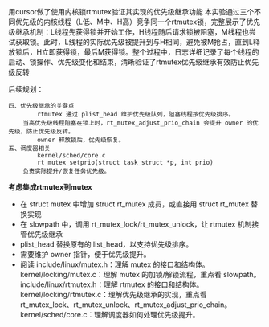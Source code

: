 用cursor做了使用内核锁rtmutex验证其实现的优先级继承功能
本实验通过三个不同优先级的内核线程（L低、M中、H高）竞争同一个rtmutex锁，完整展示了优先级继承机制：L线程先获得锁并开始工作，H线程随后请求锁被阻塞，M线程也尝试获取锁。此时，L线程的实际优先级被提升到与H相同，避免被M抢占，直到L释放锁后，H立即获得锁，最后M获得锁。整个过程中，日志详细记录了每个线程的启动、锁操作、优先级变化和结束，清晰验证了rtmutex优先级继承有效防止优先级反转

后续规划：
```
四、优先级继承的关键点
        rtmutex 通过 plist_head 维护优先级队列，阻塞线程按优先级排序。
    当高优先级线程阻塞在锁上时，rt_mutex_adjust_prio_chain 会提升 owner 的优先级，防止优先级反转。
        owner 释放锁后，优先级恢复。
五、调度器相关
        kernel/sched/core.c
        rt_mutex_setprio(struct task_struct *p, int prio)
    负责实际提升/恢复任务优先级。
```
**考虑集成rtmutex到mutex**
* 在 struct mutex 中增加 struct rt_mutex 成员，或直接用 struct rt_mutex 替换实现
* 在 slowpath 中，调用 rt_mutex_lock/rt_mutex_unlock，让 rtmutex 机制接管优先级继承
* plist_head 替换原有的 list_head，以支持优先级排序。
* 需要维护 owner 指针，便于优先级提升。
* 阅读
include/linux/mutex.h：理解 mutex 的接口和结构体。
kernel/locking/mutex.c：理解 mutex 的加锁/解锁流程，重点看 slowpath。
include/linux/rtmutex.h：理解 rtmutex 的接口和结构体。
kernel/locking/rtmutex.c：理解优先级继承的实现，重点看 rt_mutex_lock、rt_mutex_unlock、rt_mutex_adjust_prio_chain。
kernel/sched/core.c：理解调度器如何处理优先级提升。
